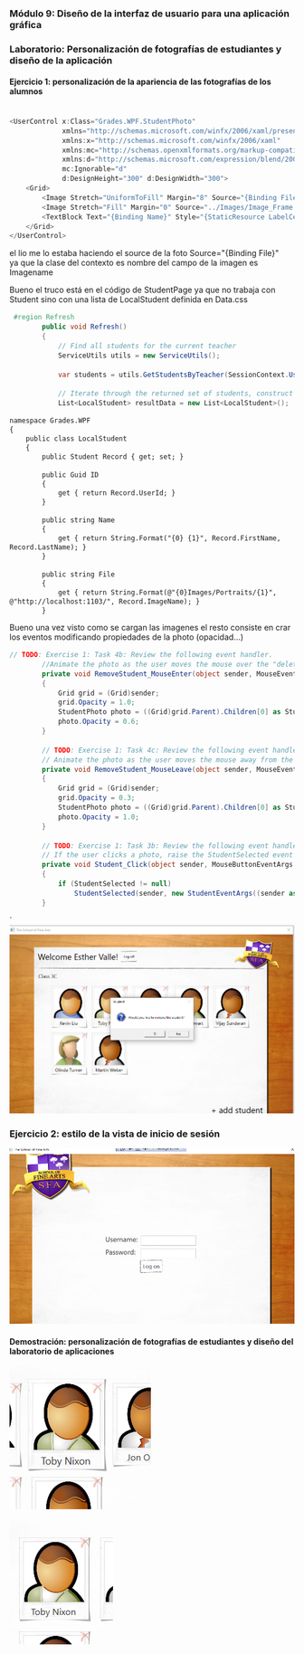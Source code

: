 ### Módulo 9: Diseño de la interfaz de usuario para una aplicación gráfica

### Laboratorio: Personalización de fotografías de estudiantes y diseño de la aplicación

#### Ejercicio 1: personalización de la apariencia de las fotografías de los alumnos



````c#

<UserControl x:Class="Grades.WPF.StudentPhoto"
             xmlns="http://schemas.microsoft.com/winfx/2006/xaml/presentation"
             xmlns:x="http://schemas.microsoft.com/winfx/2006/xaml"
             xmlns:mc="http://schemas.openxmlformats.org/markup-compatibility/2006" 
             xmlns:d="http://schemas.microsoft.com/expression/blend/2008" 
             mc:Ignorable="d" 
             d:DesignHeight="300" d:DesignWidth="300">
    <Grid>
        <Image Stretch="UniformToFill" Margin="8" Source="{Binding File}"/>   
        <Image Stretch="Fill" Margin="0" Source="../Images/Image_Frame.png"/>
        <TextBlock Text="{Binding Name}" Style="{StaticResource LabelCenter}" FontSize="16" VerticalAlignment="Bottom" Margin="8,0,14.583,8"/>
    </Grid>
</UserControl>
````

el lio me lo estaba haciendo el source de la foto Source="{Binding File}"  
ya que la clase del contexto es nombre del campo de la imagen es Imagename   

Bueno el truco está en el código de StudentPage ya que no trabaja con Student
sino con una lista de LocalStudent definida en Data.css


```` c#
 #region Refresh
        public void Refresh()
        {
            // Find all students for the current teacher
            ServiceUtils utils = new ServiceUtils();

            var students = utils.GetStudentsByTeacher(SessionContext.UserName);

            // Iterate through the returned set of students, construct a local student object list
            List<LocalStudent> resultData = new List<LocalStudent>();
````
````
namespace Grades.WPF
{
    public class LocalStudent
    {
        public Student Record { get; set; }

        public Guid ID
        {
            get { return Record.UserId; }
        }

        public string Name
        {
            get { return String.Format("{0} {1}", Record.FirstName, Record.LastName); }
        }

        public string File
        {
            get { return String.Format(@"{0}Images/Portraits/{1}", @"http://localhost:1103/", Record.ImageName); }
        }

````

Bueno una vez visto como se cargan las imagenes 
el resto consiste en crar los eventos modificando  propiedades de la photo (opacidad...)

```` c#
// TODO: Exercise 1: Task 4b: Review the following event handler.
        //Animate the photo as the user moves the mouse over the "delete" image
        private void RemoveStudent_MouseEnter(object sender, MouseEventArgs e)
        {
            Grid grid = (Grid)sender;
            grid.Opacity = 1.0;
            StudentPhoto photo = ((Grid)grid.Parent).Children[0] as StudentPhoto;
            photo.Opacity = 0.6;
        }

        // TODO: Exercise 1: Task 4c: Review the following event handler.
        // Animate the photo as the user moves the mouse away from the "delete" image
        private void RemoveStudent_MouseLeave(object sender, MouseEventArgs e)
        {
            Grid grid = (Grid)sender;
            grid.Opacity = 0.3;
            StudentPhoto photo = ((Grid)grid.Parent).Children[0] as StudentPhoto;
            photo.Opacity = 1.0;
        }

        // TODO: Exercise 1: Task 3b: Review the following event handler.
        // If the user clicks a photo, raise the StudentSelected event to display the details of the student
        private void Student_Click(object sender, MouseButtonEventArgs e)
        {
            if (StudentSelected != null)
                StudentSelected(sender, new StudentEventArgs((sender as StudentPhoto).DataContext as LocalStudent));
        }

````
`
![Captura](./c2.PNG)


### Ejercicio 2: estilo de la vista de inicio de sesión

![Captura](./c1.PNG)



#### Demostración: personalización de fotografías de estudiantes y diseño del laboratorio de aplicaciones

![Captura](./c3.PNG)

![Captura](./c4.PNG)